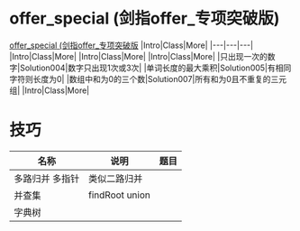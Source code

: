 # offer_special (剑指offer_专项突破版)
[offer_special (剑指offer_专项突破版](https://leetcode.cn/studyplan/coding-interviews-special)
|Intro|Class|More|
|---|---|---|
|Intro|Class|More|
|Intro|Class|More|
|Intro|Class|More|
|只出现一次的数字|Solution004|数字只出现1次或3次|
|单词长度的最大乘积|Solution005|有相同字符则长度为0|
|数组中和为0的三个数|Solution007|所有和为0且不重复的三元组|
|Intro|Class|More|

# 技巧
|名称|说明|题目|
|---|---|---|
|多路归并 多指针|类似二路归并||
|并查集|findRoot union||
|字典树|||